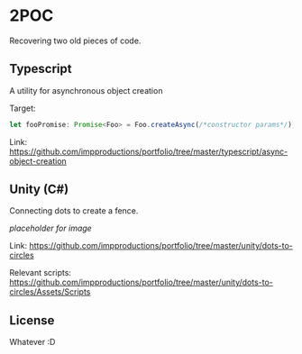 # 2POC
Recovering two old pieces of code.

## Typescript
A utility for asynchronous object creation

Target:
```typescript
let fooPromise: Promise<Foo> = Foo.createAsync(/*constructor params*/);
```

Link: https://github.com/impproductions/portfolio/tree/master/typescript/async-object-creation

## Unity (C#)
Connecting dots to create a fence.

*placeholder for image*

Link: https://github.com/impproductions/portfolio/tree/master/unity/dots-to-circles

Relevant scripts: https://github.com/impproductions/portfolio/tree/master/unity/dots-to-circles/Assets/Scripts

## License
Whatever :D